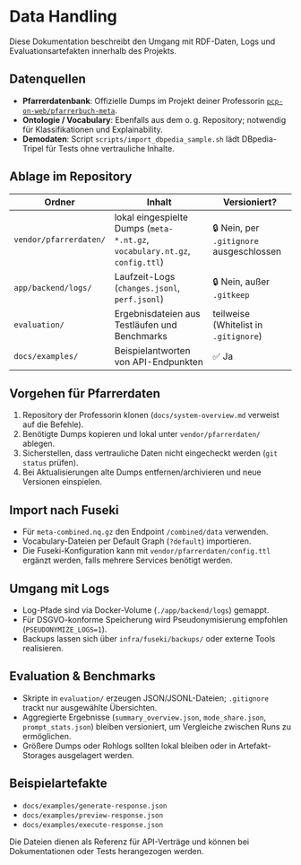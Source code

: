 # Data Handling

Diese Dokumentation beschreibt den Umgang mit RDF-Daten, Logs und Evaluationsartefakten innerhalb des Projekts.

## Datenquellen

- **Pfarrerdatenbank**: Offizielle Dumps im Projekt deiner Professorin [`pcp-on-web/pfarrerbuch-meta`](https://github.com/pcp-on-web/pfarrerbuch-meta).
- **Ontologie / Vocabulary**: Ebenfalls aus dem o. g. Repository; notwendig für Klassifikationen und Explainability.
- **Demodaten**: Script `scripts/import_dbpedia_sample.sh` lädt DBpedia-Tripel für Tests ohne vertrauliche Inhalte.

## Ablage im Repository

| Ordner | Inhalt | Versioniert? |
| ------ | ------ | ------------- |
| `vendor/pfarrerdaten/` | lokal eingespielte Dumps (`meta-*.nt.gz`, `vocabulary.nt.gz`, `config.ttl`) | 🔒 Nein, per `.gitignore` ausgeschlossen |
| `app/backend/logs/` | Laufzeit-Logs (`changes.jsonl`, `perf.jsonl`) | 🔒 Nein, außer `.gitkeep` |
| `evaluation/` | Ergebnisdateien aus Testläufen und Benchmarks | teilweise (Whitelist in `.gitignore`) |
| `docs/examples/` | Beispielantworten von API-Endpunkten | ✅ Ja |

## Vorgehen für Pfarrerdaten

1. Repository der Professorin klonen (`docs/system-overview.md` verweist auf die Befehle).
2. Benötigte Dumps kopieren und lokal unter `vendor/pfarrerdaten/` ablegen.
3. Sicherstellen, dass vertrauliche Daten nicht eingecheckt werden (`git status` prüfen).
4. Bei Aktualisierungen alte Dumps entfernen/archivieren und neue Versionen einspielen.

## Import nach Fuseki

- Für `meta-combined.nq.gz` den Endpoint `/combined/data` verwenden.
- Vocabulary-Dateien per Default Graph (`?default`) importieren.
- Die Fuseki-Konfiguration kann mit `vendor/pfarrerdaten/config.ttl` ergänzt werden, falls mehrere Services benötigt werden.

## Umgang mit Logs

- Log-Pfade sind via Docker-Volume (`./app/backend/logs`) gemappt.
- Für DSGVO-konforme Speicherung wird Pseudonymisierung empfohlen (`PSEUDONYMIZE_LOGS=1`).
- Backups lassen sich über `infra/fuseki/backups/` oder externe Tools realisieren.

## Evaluation & Benchmarks

- Skripte in `evaluation/` erzeugen JSON/JSONL-Dateien; `.gitignore` trackt nur ausgewählte Übersichten.
- Aggregierte Ergebnisse (`summary_overview.json`, `mode_share.json`, `prompt_stats.json`) bleiben versioniert, um Vergleiche zwischen Runs zu ermöglichen.
- Größere Dumps oder Rohlogs sollten lokal bleiben oder in Artefakt-Storages ausgelagert werden.

## Beispielartefakte

- `docs/examples/generate-response.json`
- `docs/examples/preview-response.json`
- `docs/examples/execute-response.json`

Die Dateien dienen als Referenz für API-Verträge und können bei Dokumentationen oder Tests herangezogen werden.
